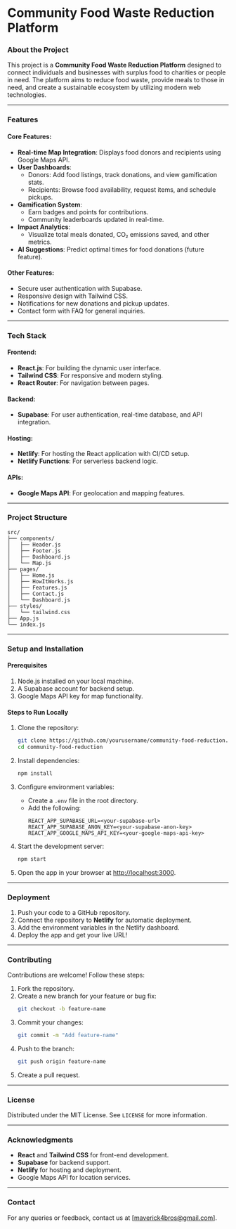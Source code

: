 # Community Food Waste Reduction Platform

### **About the Project**
This project is a **Community Food Waste Reduction Platform** designed to connect individuals and businesses with surplus food to charities or people in need. The platform aims to reduce food waste, provide meals to those in need, and create a sustainable ecosystem by utilizing modern web technologies.

---

### **Features**

#### **Core Features:**
- **Real-time Map Integration**: Displays food donors and recipients using Google Maps API.
- **User Dashboards**:
  - Donors: Add food listings, track donations, and view gamification stats.
  - Recipients: Browse food availability, request items, and schedule pickups.
- **Gamification System**:
  - Earn badges and points for contributions.
  - Community leaderboards updated in real-time.
- **Impact Analytics**:
  - Visualize total meals donated, CO₂ emissions saved, and other metrics.
- **AI Suggestions**: Predict optimal times for food donations (future feature).

#### **Other Features:**
- Secure user authentication with Supabase.
- Responsive design with Tailwind CSS.
- Notifications for new donations and pickup updates.
- Contact form with FAQ for general inquiries.

---

### **Tech Stack**

#### **Frontend:**
- **React.js**: For building the dynamic user interface.
- **Tailwind CSS**: For responsive and modern styling.
- **React Router**: For navigation between pages.

#### **Backend:**
- **Supabase**: For user authentication, real-time database, and API integration.

#### **Hosting:**
- **Netlify**: For hosting the React application with CI/CD setup.
- **Netlify Functions**: For serverless backend logic.

#### **APIs:**
- **Google Maps API**: For geolocation and mapping features.

---

### **Project Structure**
```plaintext
src/
├── components/
│   ├── Header.js
│   ├── Footer.js
│   ├── Dashboard.js
│   └── Map.js
├── pages/
│   ├── Home.js
│   ├── HowItWorks.js
│   ├── Features.js
│   ├── Contact.js
│   └── Dashboard.js
├── styles/
│   └── tailwind.css
├── App.js
└── index.js
```

---

### **Setup and Installation**

#### **Prerequisites**
1. Node.js installed on your local machine.
2. A Supabase account for backend setup.
3. Google Maps API key for map functionality.

#### **Steps to Run Locally**
1. Clone the repository:
   ```bash
   git clone https://github.com/yourusername/community-food-reduction.git
   cd community-food-reduction
   ```

2. Install dependencies:
   ```bash
   npm install
   ```

3. Configure environment variables:
   - Create a `.env` file in the root directory.
   - Add the following:
     ```env
     REACT_APP_SUPABASE_URL=<your-supabase-url>
     REACT_APP_SUPABASE_ANON_KEY=<your-supabase-anon-key>
     REACT_APP_GOOGLE_MAPS_API_KEY=<your-google-maps-api-key>
     ```

4. Start the development server:
   ```bash
   npm start
   ```

5. Open the app in your browser at [http://localhost:3000](http://localhost:3000).

---

### **Deployment**
1. Push your code to a GitHub repository.
2. Connect the repository to **Netlify** for automatic deployment.
3. Add the environment variables in the Netlify dashboard.
4. Deploy the app and get your live URL!

---

### **Contributing**
Contributions are welcome! Follow these steps:
1. Fork the repository.
2. Create a new branch for your feature or bug fix:
   ```bash
   git checkout -b feature-name
   ```
3. Commit your changes:
   ```bash
   git commit -m "Add feature-name"
   ```
4. Push to the branch:
   ```bash
   git push origin feature-name
   ```
5. Create a pull request.

---

### **License**
Distributed under the MIT License. See `LICENSE` for more information.

---

### **Acknowledgments**
- **React** and **Tailwind CSS** for front-end development.
- **Supabase** for backend support.
- **Netlify** for hosting and deployment.
- Google Maps API for location services.

---

### **Contact**
For any queries or feedback, contact us at [maverick4bros@gmail.com].
